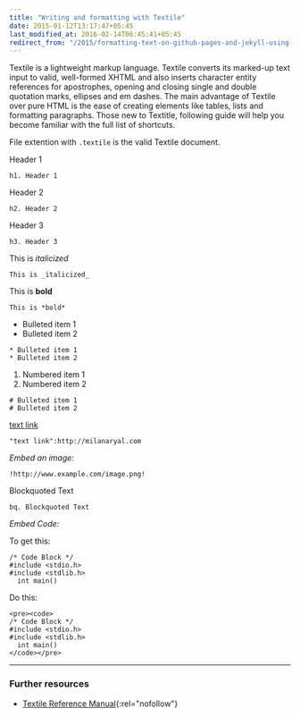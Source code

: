```yaml
---
title: "Writing and formatting with Textile"
date: 2015-01-12T13:17:47+05:45
last_modified_at: 2016-02-14T06:45:41+05:45
redirect_from: "/2015/formatting-text-on-github-pages-and-jekyll-using-textile/"
---
```


Textile is a lightweight markup language. Textile converts its marked-up text input to valid, well-formed XHTML and also inserts character entity references for apostrophes, opening and closing single and double quotation marks, ellipses and em dashes. The main advantage of Textile over pure HTML is the ease of creating elements like tables, lists and formatting paragraphs. Those new to Textitle, following guide will help you become familiar with the full list of shortcuts.

File extention with `.textile` is the valid Textile document.

Header 1

```text
h1. Header 1
```

Header 2

```text
h2. Header 2
```

Header 3

```text
h3. Header 3
```

This is *italicized*

```text
This is _italicized_
```

This is **bold**

```text
This is *bold*
```

* Bulleted item 1
* Bulleted item 2

```text
* Bulleted item 1
* Bulleted item 2
```

1. Numbered item 1
2. Numbered item 2

```text
# Bulleted item 1
# Bulleted item 2
```

[text link](http://milanaryal.com)

```text
"text link":http://milanaryal.com
```

*Embed an image:*

```text
!http://www.example.com/image.png!
```

Blockquoted Text

```text
bq. Blockquoted Text
```

*Embed Code:*

To get this:

```text
/* Code Block */
#include <stdio.h>
#include <stdlib.h>
  int main()
```

Do this:

```text
<pre><code>
/* Code Block */
#include <stdio.h>
#include <stdlib.h>
  int main()
</code></pre>
```

---

### Further resources

* [Textile Reference Manual](http://redcloth.org/textile){:rel="nofollow"}

